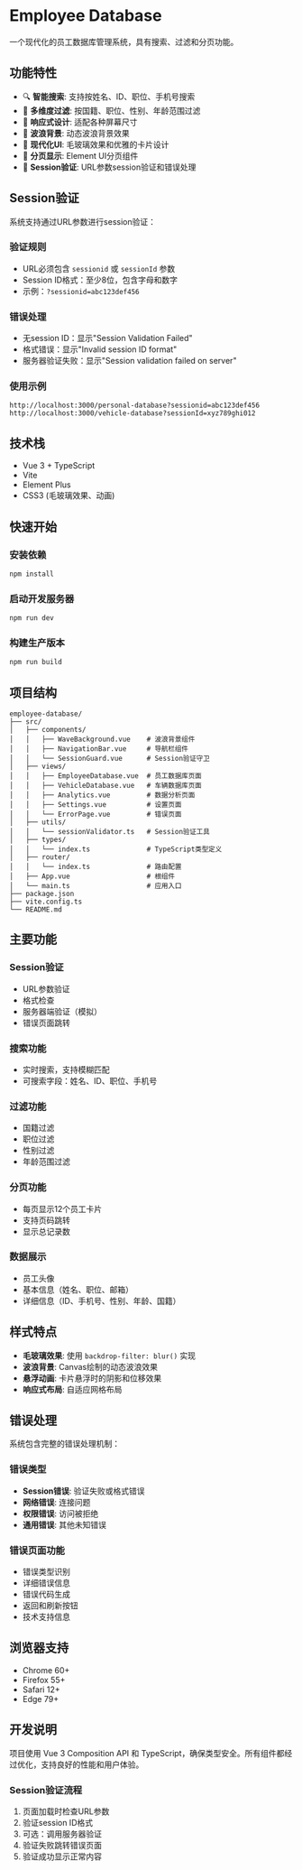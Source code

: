 # Employee Database

一个现代化的员工数据库管理系统，具有搜索、过滤和分页功能。

## 功能特性

- 🔍 **智能搜索**: 支持按姓名、ID、职位、手机号搜索
- 🎯 **多维度过滤**: 按国籍、职位、性别、年龄范围过滤
- 📱 **响应式设计**: 适配各种屏幕尺寸
- 🌊 **波浪背景**: 动态波浪背景效果
- 🎨 **现代化UI**: 毛玻璃效果和优雅的卡片设计
- 📄 **分页显示**: Element UI分页组件
- 🔐 **Session验证**: URL参数session验证和错误处理

## Session验证

系统支持通过URL参数进行session验证：

### 验证规则
- URL必须包含 `sessionid` 或 `sessionId` 参数
- Session ID格式：至少8位，包含字母和数字
- 示例：`?sessionid=abc123def456`

### 错误处理
- 无session ID：显示"Session Validation Failed"
- 格式错误：显示"Invalid session ID format"
- 服务器验证失败：显示"Session validation failed on server"

### 使用示例
```
http://localhost:3000/personal-database?sessionid=abc123def456
http://localhost:3000/vehicle-database?sessionId=xyz789ghi012
```

## 技术栈

- Vue 3 + TypeScript
- Vite
- Element Plus
- CSS3 (毛玻璃效果、动画)

## 快速开始

### 安装依赖
```bash
npm install
```

### 启动开发服务器
```bash
npm run dev
```

### 构建生产版本
```bash
npm run build
```

## 项目结构

```
employee-database/
├── src/
│   ├── components/
│   │   ├── WaveBackground.vue    # 波浪背景组件
│   │   ├── NavigationBar.vue     # 导航栏组件
│   │   └── SessionGuard.vue      # Session验证守卫
│   ├── views/
│   │   ├── EmployeeDatabase.vue  # 员工数据库页面
│   │   ├── VehicleDatabase.vue   # 车辆数据库页面
│   │   ├── Analytics.vue         # 数据分析页面
│   │   ├── Settings.vue          # 设置页面
│   │   └── ErrorPage.vue         # 错误页面
│   ├── utils/
│   │   └── sessionValidator.ts   # Session验证工具
│   ├── types/
│   │   └── index.ts              # TypeScript类型定义
│   ├── router/
│   │   └── index.ts              # 路由配置
│   ├── App.vue                   # 根组件
│   └── main.ts                   # 应用入口
├── package.json
├── vite.config.ts
└── README.md
```

## 主要功能

### Session验证
- URL参数验证
- 格式检查
- 服务器端验证（模拟）
- 错误页面跳转

### 搜索功能
- 实时搜索，支持模糊匹配
- 可搜索字段：姓名、ID、职位、手机号

### 过滤功能
- 国籍过滤
- 职位过滤  
- 性别过滤
- 年龄范围过滤

### 分页功能
- 每页显示12个员工卡片
- 支持页码跳转
- 显示总记录数

### 数据展示
- 员工头像
- 基本信息（姓名、职位、邮箱）
- 详细信息（ID、手机号、性别、年龄、国籍）

## 样式特点

- **毛玻璃效果**: 使用 `backdrop-filter: blur()` 实现
- **波浪背景**: Canvas绘制的动态波浪效果
- **悬浮动画**: 卡片悬浮时的阴影和位移效果
- **响应式布局**: 自适应网格布局

## 错误处理

系统包含完整的错误处理机制：

### 错误类型
- **Session错误**: 验证失败或格式错误
- **网络错误**: 连接问题
- **权限错误**: 访问被拒绝
- **通用错误**: 其他未知错误

### 错误页面功能
- 错误类型识别
- 详细错误信息
- 错误代码生成
- 返回和刷新按钮
- 技术支持信息

## 浏览器支持

- Chrome 60+
- Firefox 55+
- Safari 12+
- Edge 79+

## 开发说明

项目使用 Vue 3 Composition API 和 TypeScript，确保类型安全。所有组件都经过优化，支持良好的性能和用户体验。

### Session验证流程
1. 页面加载时检查URL参数
2. 验证session ID格式
3. 可选：调用服务器验证
4. 验证失败跳转错误页面
5. 验证成功显示正常内容 